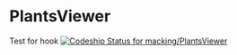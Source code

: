 PlantsViewer
============
Test for hook
[ ![Codeship Status for macking/PlantsViewer](https://www.codeship.io/projects/36c18590-fce5-0131-df6e-7ac35f0d8c6d/status)](https://www.codeship.io/projects/29400)